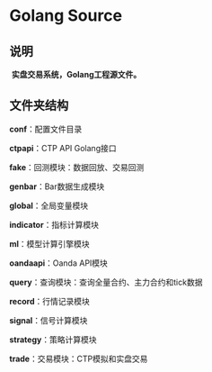 # Golang Source

## 说明

​	__实盘交易系统，Golang工程源文件。__

## 文件夹结构

__conf__：配置文件目录

__ctpapi__：CTP API Golang接口

__fake__：回测模块：数据回放、交易回测

__genbar__：Bar数据生成模块

__global__：全局变量模块

__indicator__：指标计算模块

__ml__：模型计算引擎模块

__oandaapi__：Oanda API模块

__query__：查询模块：查询全量合约、主力合约和tick数据

__record__：行情记录模块

__signal__：信号计算模块

__strategy__：策略计算模块

__trade__：交易模块：CTP模拟和实盘交易

